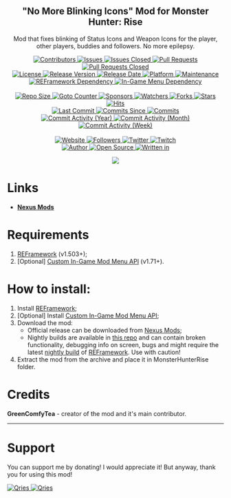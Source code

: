 <p align="center">
	<h2 align="center"><b>"No More Blinking Icons" Mod for Monster Hunter: Rise</b></h2>
	<p align="center">Mod that fixes blinking of Status Icons and Weapon Icons for the player, other players, buddies and followers. No more epilepsy.</p>
</p>

<p align="center">
	<a href="https://github.com/greencomfytea/mhr-no-more-blinking-icons/graphs/contributors">
		<img alt="Contributors" src="https://custom-icon-badges.demolab.com/github/contributors/greencomfytea/mhr-no-more-blinking-icons?logo=person-add" />
	</a>
	<a href="https://github.com/greencomfytea/mhr-no-more-blinking-icons/issues">
		<img alt="Issues" src="https://custom-icon-badges.demolab.com/github/issues/greencomfytea/mhr-no-more-blinking-icons?logo=issue-opened" />
	</a>
	<a href="https://github.com/greencomfytea/mhr-no-more-blinking-icons/issues">
		<img alt="Issues Closed" src="https://custom-icon-badges.demolab.com/github/issues-closed/greencomfytea/mhr-no-more-blinking-icons?logo=issue-closed" />
	</a>
	<a href="https://github.com/greencomfytea/mhr-no-more-blinking-icons/pulls">
		<img alt="Pull Requests" src="https://custom-icon-badges.demolab.com/github/issues-pr/greencomfytea/mhr-no-more-blinking-icons?logo=git-pull-request" />
	</a>
	<a href="https://github.com/greencomfytea/mhr-no-more-blinking-icons/pulls">
		<img alt="Pull Requests Closed" src="https://custom-icon-badges.demolab.com/github/issues-pr-closed/greencomfytea/mhr-no-more-blinking-icons?logo=git-pull-request-closed" />
	</a>
	<br>
	<a href="https://github.com/greencomfytea/mhr-no-more-blinking-icons/blob/main/LICENSE">
		<img alt="License" src="https://custom-icon-badges.demolab.com/github/license/greencomfytea/mhr-no-more-blinking-icons?logo=law" />
	</a>
	<a href="https://github.com/greencomfytea/mhr-no-more-blinking-icons/releases">
		<img alt="Release Version" src="https://custom-icon-badges.demolab.com/github/v/release/greencomfytea/mhr-no-more-blinking-icons?logo=tag" />
	</a>
	<a href="https://github.com/greencomfytea/mhr-no-more-blinking-icons/releases">
		<img alt="Release Date" src="https://custom-icon-badges.demolab.com/github/release-date/greencomfytea/mhr-no-more-blinking-icons?logo=clock" />
	</a>
	<a href="">
		<img alt="Platform" src="https://custom-icon-badges.demolab.com/badge/platform-win%20%7C%20linux%20%7C%20steam%20deck-blue?logo=device-desktop" />
	</a>
	<a href="">
		<img alt="Maintenance" src="https://custom-icon-badges.demolab.com/maintenance/yes/2023?logo=tools" />
	</a>
	<br>
	<a href="https://www.nexusmods.com/monsterhunterrise/mods/26">
		<img alt="REFramework Dependency" src="https://custom-icon-badges.demolab.com/badge/dependency-REFramework%20v1.503%2B-brightgreen?logo=package-dependencies" />
	</a>
   	<a href="https://www.nexusmods.com/monsterhunterrise/mods/1292">
		<img alt="In-Game Menu  Dependency" src="https://custom-icon-badges.demolab.com/badge/dependency-Custom%20In--Game%20Mod%20Menu%20API%20v1.71%2B-brightgreen?logo=package-dependencies" />
	</a>
	<br>
	<br>
	<a href="">
		<img alt="Repo Size" src="https://custom-icon-badges.demolab.com/github/repo-size/greencomfytea/mhr-no-more-blinking-icons?logo=database" />
	</a>
	<a href="">
		<img alt="Goto Counter" src="https://custom-icon-badges.demolab.com/github/search/greencomfytea/mhr-no-more-blinking-icons/goto?logo=git-compare" />
	</a>
	<a href="https://github.com/sponsors/greencomfytea">
		<img alt="Sponsors" src="https://custom-icon-badges.demolab.com/github/sponsors/greencomfytea?logo=heart" />
	</a>
	<a href="https://github.com/GreenComfyTea/mhr-no-more-blinking-icons/watchers">
		<img alt="Watchers" src="https://custom-icon-badges.demolab.com/github/watchers/greencomfytea/mhr-no-more-blinking-icons?logo=eye" />
	</a>
	<a href="https://github.com/greencomfytea/mhr-no-more-blinking-icons/forks">
		<img alt="Forks" src="https://custom-icon-badges.demolab.com/github/forks/greencomfytea/mhr-no-more-blinking-icons?logo=repo-forked" />
	</a>
	<a href="https://github.com/greencomfytea/mhr-no-more-blinking-icons/stargazers">
		<img alt="Stars" src="https://custom-icon-badges.demolab.com/github/stars/greencomfytea/mhr-no-more-blinking-icons?logo=star" />
	</a>
	<a href="https://github.com/greencomfytea/mhr-no-more-blinking-icons/graphs/traffic">
		<img alt="Hits" src="https://custom-icon-badges.demolab.com/endpoint?url=https://hits.dwyl.com/greencomfytea/mhr-no-more-blinking-icons.json?color=blue&logo=eye" />
	</a>
	<br>
	<a href="https://github.com/greencomfytea/mhr-no-more-blinking-icons/commits/main">
		<img alt="Last Commit" src="https://custom-icon-badges.demolab.com/github/last-commit/greencomfytea/mhr-no-more-blinking-icons?logo=git-commit" />
	</a>
	<a href="https://github.com/greencomfytea/mhr-no-more-blinking-icons/commits/main">
		<img alt="Commits Since" src="https://custom-icon-badges.demolab.com/github/commits-since/greencomfytea/mhr-no-more-blinking-icons/latest?logo=git-commit" />
	</a>
	<a href="https://github.com/greencomfytea/mhr-no-more-blinking-icons/commits/main">
		<img alt="Commits" src="https://custom-icon-badges.demolab.com/github/commit-activity/t/greencomfytea/mhr-no-more-blinking-icons?logo=git-commit" />
	</a>
	<br>
	<a href="https://github.com/greencomfytea/mhr-no-more-blinking-icons/graphs/commit-activity">
		<img alt="Commit Activity (Year)" src="https://custom-icon-badges.demolab.com/github/commit-activity/y/greencomfytea/mhr-no-more-blinking-icons?logo=pulse" />
	</a>
	<a href="https://github.com/greencomfytea/mhr-no-more-blinking-icons/graphs/commit-activity">
		<img alt="Commit Activity (Month)" src="https://custom-icon-badges.demolab.com/github/commit-activity/m/greencomfytea/mhr-no-more-blinking-icons?logo=pulse" />
	</a>
	<a href="https://github.com/greencomfytea/mhr-no-more-blinking-icons/graphs/commit-activity">
		<img alt="Commit Activity (Week)" src="https://custom-icon-badges.demolab.com/github/commit-activity/w/greencomfytea/mhr-no-more-blinking-icons?logo=pulse" />
	</a>
	<br>
	<br>
	<a href="https://www.nexusmods.com/monsterhunterrise/mods/76">
		<img alt="Website" src="https://custom-icon-badges.demolab.com/website?down_color=red&down_message=down&up_color=brightgreen&up_message=up&logo=link&url=https://www.nexusmods.com/monsterhunterrise/mods/76" />
	</a>
	<a href="https://github.com/greencomfytea?tab=followers">
		<img alt="Followers" src="https://custom-icon-badges.demolab.com/github/followers/greencomfytea?logo=people" />
	</a>
	<a href="https://twitter.com/greencomfytea">
		<img alt="Twitter" src="https://img.shields.io/twitter/follow/greencomfytea?logo=twitter" />
	</a>
	<a href="https://www.twitch.tv/greencomfytea">
		<img alt="Twitch" src="https://img.shields.io/twitch/status/greencomfytea?logo=twitch" />
	</a>
	<br>
	<a href="https://github.com/greencomfytea">
		<img alt="Author" src="https://custom-icon-badges.demolab.com/badge/author-GreenComfyTea-green?logo=person" />
	</a>
	<a href="https://github.com/topics/open-source">
		<img alt="Open Source" src="https://img.shields.io/badge/open%20source-%20yes-brightgreen?logo=openvpn" />
	</a>
	<a href="https://cursey.github.io/reframework-book/index.html#lua-scripting">
		<img alt="Written in" src="https://custom-icon-badges.demolab.com/badge/written in-lua-000080?logo=terminal" />
	</a>
</p>

<p align="center">
	<a>
		<img align="center" src="https://github.com/GreenComfyTea/MHR-No-More-Blinking-Icons/assets/30152047/30647f0a-d963-43ec-a835-d6ae48337b12" />
	</a>
</p>

# Links
* **[Nexus Mods](https://www.nexusmods.com/monsterhunterrise/mods/76)**  

# Requirements
1. [REFramework](https://www.nexusmods.com/monsterhunterrise/mods/26) (v1.503+);
2. [Optional] [Custom In-Game Mod Menu API](https://www.nexusmods.com/monsterhunterrise/mods/1292) (v1.71+).

# How to install:
1. Install [REFramework](https://www.nexusmods.com/monsterhunterrise/mods/26);
1. [Optional] Install [Custom In-Game Mod Menu API](https://www.nexusmods.com/monsterhunterrise/mods/1292);
3. Download the mod:
    * Official release can be downloaded from [Nexus Mods](https://www.nexusmods.com/monsterhunterrise/mods/812);
    * Nightly builds are available in [this repo](https://github.com/GreenComfyTea/MHR-Better-Matchmaking) and can contain broken functionality, debugging info on screen, bugs and might require the latest [nightly build](https://github.com/praydog/REFramework-nightly/releases) of [REFramework](https://www.nexusmods.com/monsterhunterrise/mods/26). Use with caution!
4. Extract the mod from the archive and place it in MonsterHunterRise folder.

# Credits
**GreenComfyTea** - creator of the mod and it's main contributor.
  
***
# Support

You can support me by donating! I would appreciate it! But anyway, thank you for using this mod!

 <a href="https://streamelements.com/greencomfytea/tip">
  <img alt="Qries" src="https://panels.twitch.tv/panel-48897356-image-c6155d48-b689-4240-875c-f3141355cb56">
</a>
<a href="https://ko-fi.com/greencomfytea">
  <img alt="Qries" src="https://panels.twitch.tv/panel-48897356-image-c2fcf835-87e4-408e-81e8-790789c7acbc">
</a>

